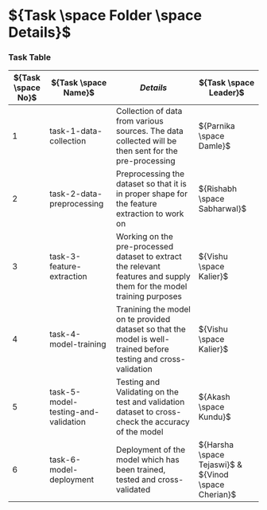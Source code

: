 # ${Task \space Folder \space Details}$


### Task Table

| ${Task \space No}$ | ${Task \space Name}$ | ${Details}$ | ${Task \space Leader}$ |
|-|-|-|-|
|1| task-1-data-collection | Collection of data from various sources. The data collected will be then sent for the pre-processing | ${Parnika \space Damle}$ |
|2| task-2-data-preprocessing | Preprocessing the dataset so that it is in proper shape for the feature extraction to work on | ${Rishabh \space Sabharwal}$ |
|3| task-3-feature-extraction | Working on the pre-processed dataset to extract the relevant features and supply them for the model training purposes | ${Vishu \space Kalier}$ |
|4| task-4-model-training | Tranining the model on te provided dataset so that the model is well-trained before testing and cross-validation | ${Vishu \space Kalier}$ |
|5| task-5-model-testing-and-validation | Testing and Validating on the test and validation dataset to cross-check the accuracy of the model | ${Akash \space Kundu}$ |
|6| task-6-model-deployment | Deployment of the model which has been trained, tested and cross-validated | ${Harsha \space Tejaswi}$ & ${Vinod \space Cherian}$ |
